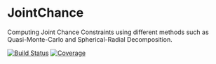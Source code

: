 # JointChance

Computing Joint Chance Constraints using different methods such as Quasi-Monte-Carlo and Spherical-Radial Decomposition.

[![Build Status](https://github.com/naouess/JointChance.jl/actions/workflows/CI.yml/badge.svg?branch=master)](https://github.com/naouess/JointChance.jl/actions/workflows/CI.yml?query=branch%3Amain) 
[![Coverage](https://codecov.io/gh/naouess/JointChance.jl/branch/main/graph/badge.svg)](https://codecov.io/gh/naouess/JointChance.jl)
